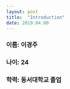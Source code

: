 ```yaml
---
layout: post
title:  "Introduction"
date: 2019.04.00
---
```

### 이름: 이경주  
### 나이: 24
### 학력: 동서대학교 졸업
